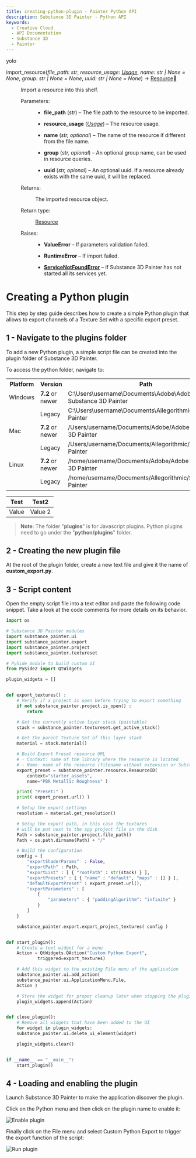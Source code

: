 ```yaml
---
title: creating-python-plugin - Painter Python API
description: Substance 3D Painter - Python API
keywords:
  - Creative Cloud
  - API Documentation
  - Substance 3D
  - Painter
---
```


yolo

<dl class="py method">
<dt class="sig sig-object py" id="substance_painter.resource.Shelf.import_resource">
<span class="sig-name descname"><span class="pre">import_resource</span></span><span class="sig-paren">(</span><em class="sig-param"><span class="n"><span class="pre">file_path</span></span><span class="p"><span class="pre">:</span></span><span class="w"> </span><span class="n"><span class="pre">str</span></span></em>, <em class="sig-param"><span class="n"><span class="pre">resource_usage</span></span><span class="p"><span class="pre">:</span></span><span class="w"> </span><span class="n"><a class="reference internal" href="#substance_painter.resource.Usage" title="substance_painter.resource.Usage"><span class="pre">Usage</span></a></span></em>, <em class="sig-param"><span class="n"><span class="pre">name</span></span><span class="p"><span class="pre">:</span></span><span class="w"> </span><span class="n"><span class="pre">str</span><span class="w"> </span><span class="p"><span class="pre">|</span></span><span class="w"> </span><span class="pre">None</span></span><span class="w"> </span><span class="o"><span class="pre">=</span></span><span class="w"> </span><span class="default_value"><span class="pre">None</span></span></em>, <em class="sig-param"><span class="n"><span class="pre">group</span></span><span class="p"><span class="pre">:</span></span><span class="w"> </span><span class="n"><span class="pre">str</span><span class="w"> </span><span class="p"><span class="pre">|</span></span><span class="w"> </span><span class="pre">None</span></span><span class="w"> </span><span class="o"><span class="pre">=</span></span><span class="w"> </span><span class="default_value"><span class="pre">None</span></span></em>, <em class="sig-param"><span class="n"><span class="pre">uuid</span></span><span class="p"><span class="pre">:</span></span><span class="w"> </span><span class="n"><span class="pre">str</span><span class="w"> </span><span class="p"><span class="pre">|</span></span><span class="w"> </span><span class="pre">None</span></span><span class="w"> </span><span class="o"><span class="pre">=</span></span><span class="w"> </span><span class="default_value"><span class="pre">None</span></span></em><span class="sig-paren">)</span> <span class="sig-return"><span class="sig-return-icon">&#x2192;</span> <span class="sig-return-typehint"><a class="reference internal" href="#substance_painter.resource.Resource" title="substance_painter.resource.Resource"><span class="pre">Resource</span></a></span></span><a class="headerlink" href="#substance_painter.resource.Shelf.import_resource" title="Link to this definition"></a></dt>
<dd><p>Import a resource into this shelf.</p>
<dl class="field-list simple">
<dt class="field-odd">Parameters<span class="colon">:</span></dt>
<dd class="field-odd"><ul class="simple">
<li><p><strong>file_path</strong> (<em>str</em>) – The file path to the resource to be imported.</p></li>
<li><p><strong>resource_usage</strong> (<a class="reference internal" href="#substance_painter.resource.Usage" title="substance_painter.resource.Usage"><em>Usage</em></a>) – The resource usage.</p></li>
<li><p><strong>name</strong> (<em>str</em><em>, </em><em>optional</em>) – The name of the resource if different from the
file name.</p></li>
<li><p><strong>group</strong> (<em>str</em><em>, </em><em>opional</em>) – An optional group name, can be used in resource
queries.</p></li>
<li><p><strong>uuid</strong> (<em>str</em><em>, </em><em>opional</em>) – An optional uuid. If a resource already exists with
the same uuid, it will be replaced.</p></li>
</ul>
</dd>
<dt class="field-even">Returns<span class="colon">:</span></dt>
<dd class="field-even"><p>The imported resource object.</p>
</dd>
<dt class="field-odd">Return type<span class="colon">:</span></dt>
<dd class="field-odd"><p><a class="reference internal" href="#substance_painter.resource.Resource" title="substance_painter.resource.Resource">Resource</a></p>
</dd>
<dt class="field-even">Raises<span class="colon">:</span></dt>
<dd class="field-even"><ul class="simple">
<li><p><strong>ValueError</strong> – If parameters validation failed.</p></li>
<li><p><strong>RuntimeError</strong> – If import failed.</p></li>
<li><p><a class="reference internal" href="exception.html#substance_painter.exception.ServiceNotFoundError" title="substance_painter.exception.ServiceNotFoundError"><strong>ServiceNotFoundError</strong></a> – If Substance 3D Painter has not started all its
    services yet.</p></li>
</ul>
</dd>
</dl>
</dd></dl>

Creating a Python plugin
========================

This step by step guide describes how to create a simple Python plugin that allows to export channels of a Texture Set with a specific export preset.


## 1 - Navigate to the plugins folder

To add a new Python plugin, a simple script file can be created into the plugin folder of Substance 3D Painter.

To access the python folder, navigate to:

<table columnWidths="20,20,60">
	<tbody class="spectrum-Table-body">
	<tr>
		<th>Platform</th>
		<th>Version</th>
		<th>Path</th>
	</tr>
	<tr>
		<td>Windows</td>
		<td><strong>7.2</strong> or newer</td>
		<td>C:\Users\username\Documents\Adobe\Adobe Substance 3D Painter</td>
	</tr>
	<tr>
		<td></td>
		<td>Legacy</td>
		<td>C:\Users\username\Documents\Allegorithmic\Substance Painter</td>
	</tr>
	<tr>
		<td>Mac</td>
		<td><strong>7.2</strong> or newer</td>
		<td>/Users/username/Documents/Adobe/Adobe Substance 3D Painter</td>
	</tr>
	<tr>
		<td></td>
		<td>Legacy</td>
		<td>/Users/username/Documents/Allegorithmic/Substance Painter</td>
	</tr>
	<tr>
		<td>Linux</td>
		<td><strong>7.2</strong> or newer</td>
		<td>/home/username/Documents/Adobe/Adobe Substance 3D Painter</td>
	</tr>
	<tr>
		<td></td>
		<td>Legacy</td>
		<td>/home/username/Documents/Allegorithmic/Substance Painter</td>
	</tr>
	</tbody>
</table>

| Test | Test2 |
|------|-------|
| Value | Value 2 |

> **Note**: The folder "**plugins**" is for Javascript plugins. Python plugins need to go under the "**python/plugins**" folder.

## 2 - Creating the new plugin file

At the root of the plugin folder, create a new text file and give it the name of **custom_export.py**.

## 3 - Script content

Open the empty script file into a text editor and paste the following code snippet. Take a look at the code comments for more details on its behavior.

```python
import os

# Substance 3D Painter modules
import substance_painter.ui
import substance_painter.export
import substance_painter.project
import substance_painter.textureset

# PySide module to build custom UI
from PySide2 import QtWidgets

plugin_widgets = []


def export_textures() :
	# Verify if a project is open before trying to export something
	if not substance_painter.project.is_open() :
		return

	# Get the currently active layer stack (paintable)
	stack = substance_painter.textureset.get_active_stack()

	# Get the parent Texture Set of this layer stack
	material = stack.material()

	# Build Export Preset resource URL
	# - Context: name of the library where the resource is located
	# - Name: name of the resource (filename without extension or Substance graph path)
	export_preset = substance_painter.resource.ResourceID(
		context="starter_assets",
		name="PBR Metallic Roughness" )

	print( "Preset:" )
	print( export_preset.url() )

	# Setup the export settings
	resolution = material.get_resolution()

	# Setup the export path, in this case the textures
	# will be put next to the spp project file on the disk
	Path = substance_painter.project.file_path()
	Path = os.path.dirname(Path) + "/"

	# Build the configuration
	config = {
		"exportShaderParams"  : False,
		"exportPath" : Path,
		"exportList" : [ { "rootPath" : str(stack) } ],
		"exportPresets" : [ { "name" : "default", "maps" : [] } ],
		"defaultExportPreset" : export_preset.url(),
		"exportParameters" : [
			{
				"parameters" : { "paddingAlgorithm": "infinite" }
			}
		]
	}

	substance_painter.export.export_project_textures( config )


def start_plugin():
	# Create a text widget for a menu
	Action = QtWidgets.QAction("Custom Python Export",
			triggered=export_textures)

	# Add this widget to the existing File menu of the application
	substance_painter.ui.add_action(
	substance_painter.ui.ApplicationMenu.File,
	Action )

	# Store the widget for proper cleanup later when stopping the plugin
	plugin_widgets.append(Action)


def close_plugin():
	# Remove all widgets that have been added to the UI
	for widget in plugin_widgets:
	substance_painter.ui.delete_ui_element(widget)

	plugin_widgets.clear()


if __name__ == "__main__":
	start_plugin()
```

## 4 - Loading and enabling the plugin

Launch Substance 3D Painter to make the application discover the plugin.

Click on the Python menu and then click on the plugin name to enable it:

![Enable plugin](img/enable-python-plugin.png)

Finally click on the File menu and select Custom Python Export to trigger the export function of the script:

![Run plugin](img/export-textures-python.png)
